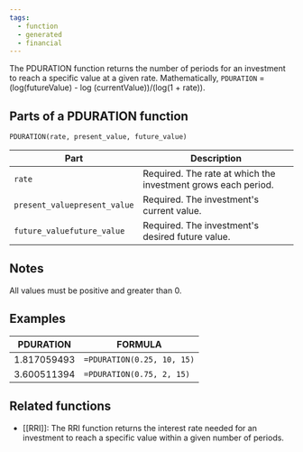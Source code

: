```yaml
---
tags:
  - function
  - generated
  - financial
---
```


The PDURATION function returns the number of periods for an investment to reach a specific value at a given rate. Mathematically, `PDURATION` = (log(futureValue) - log (currentValue))/(log(1 + rate)).

Parts of a PDURATION function
-----------------------------

`PDURATION(rate, present_value, future_value)`

| Part | Description |
| --- | --- |
| `rate` | Required. The rate at which the investment grows each period. |
| `present_valuepresent_value` | Required. The investment's current value. |
| `future_valuefuture_value` | Required. The investment's desired future value. |

Notes
-----

All values must be positive and greater than 0.

Examples
--------

| PDURATION | FORMULA |
| --- | --- |
| 1.817059493 | `=PDURATION(0.25, 10, 15)` |
| 3.600511394 | `=PDURATION(0.75, 2, 15)` |

Related functions
-----------------

* [[RRI]]: The RRI function returns the interest rate needed for an investment to reach a specific value within a given number of periods.
